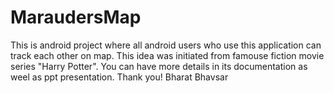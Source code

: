 # MaraudersMap
This is android project where all android users who use this application can track each other on map. This idea was initiated from famouse fiction movie series "Harry Potter". You can have more details in its documentation as weel as ppt presentation.
Thank you!
Bharat Bhavsar
